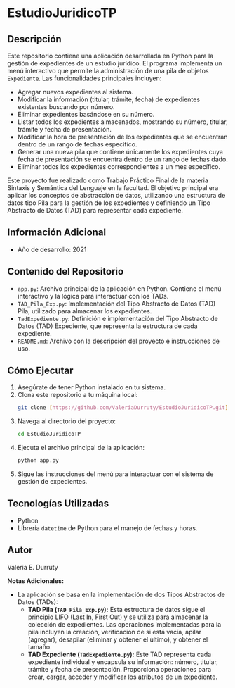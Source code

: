 # EstudioJuridicoTP

## Descripción

Este repositorio contiene una aplicación desarrollada en Python para la gestión de expedientes de un estudio jurídico. El programa implementa un menú interactivo que permite la administración de una pila de objetos `Expediente`. Las funcionalidades principales incluyen:

* Agregar nuevos expedientes al sistema.
* Modificar la información (titular, trámite, fecha) de expedientes existentes buscando por número.
* Eliminar expedientes basándose en su número.
* Listar todos los expedientes almacenados, mostrando su número, titular, trámite y fecha de presentación.
* Modificar la hora de presentación de los expedientes que se encuentran dentro de un rango de fechas específico.
* Generar una nueva pila que contiene únicamente los expedientes cuya fecha de presentación se encuentra dentro de un rango de fechas dado.
* Eliminar todos los expedientes correspondientes a un mes específico.

Este proyecto fue realizado como Trabajo Práctico Final de la materia Sintaxis y Semántica del Lenguaje en la facultad. El objetivo principal era aplicar los conceptos de abstracción de datos, utilizando una estructura de datos tipo Pila para la gestión de los expedientes y definiendo un Tipo Abstracto de Datos (TAD) para representar cada expediente.

##   Información Adicional

* Año de desarrollo: 2021

## Contenido del Repositorio

* `app.py`: Archivo principal de la aplicación en Python. Contiene el menú interactivo y la lógica para interactuar con los TADs.
* `TAD_Pila_Exp.py`: Implementación del Tipo Abstracto de Datos (TAD) Pila, utilizado para almacenar los expedientes.
* `TadExpediente.py`: Definición e implementación del Tipo Abstracto de Datos (TAD) Expediente, que representa la estructura de cada expediente.
* `README.md`: Archivo con la descripción del proyecto e instrucciones de uso.

## Cómo Ejecutar

1.  Asegúrate de tener Python instalado en tu sistema.
2.  Clona este repositorio a tu máquina local:
    ```bash
    git clone [https://github.com/ValeriaDurruty/EstudioJuridicoTP.git]
    ```
3.  Navega al directorio del proyecto:
    ```bash
    cd EstudioJuridicoTP
    ```
4.  Ejecuta el archivo principal de la aplicación:
    ```bash
    python app.py
    ```
5.  Sigue las instrucciones del menú para interactuar con el sistema de gestión de expedientes.

## Tecnologías Utilizadas

* Python
* Librería `datetime` de Python para el manejo de fechas y horas.

## Autor

Valeria E. Durruty

**Notas Adicionales:**

* La aplicación se basa en la implementación de dos Tipos Abstractos de Datos (TADs):
    * **TAD Pila (`TAD_Pila_Exp.py`):** Esta estructura de datos sigue el principio LIFO (Last In, First Out) y se utiliza para almacenar la colección de expedientes. Las operaciones implementadas para la pila incluyen la creación, verificación de si está vacía, apilar (agregar), desapilar (eliminar y obtener el último), y obtener el tamaño.
    * **TAD Expediente (`TadExpediente.py`):** Este TAD representa cada expediente individual y encapsula su información: número, titular, trámite y fecha de presentación. Proporciona operaciones para crear, cargar, acceder y modificar los atributos de un expediente.
